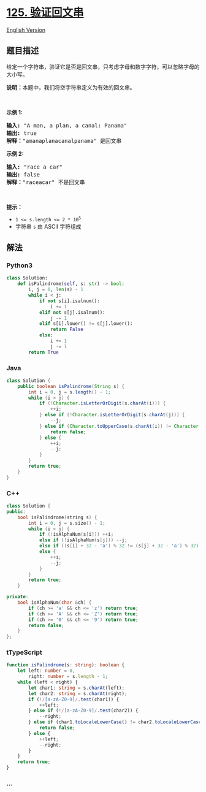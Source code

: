 # [125. 验证回文串](https://leetcode-cn.com/problems/valid-palindrome)

[English Version](/solution/0100-0199/0125.Valid%20Palindrome/README_EN.md)

## 题目描述

<!-- 这里写题目描述 -->

<p>给定一个字符串，验证它是否是回文串，只考虑字母和数字字符，可以忽略字母的大小写。</p>

<p><strong>说明：</strong>本题中，我们将空字符串定义为有效的回文串。</p>

<p> </p>

<p><strong>示例 1:</strong></p>

<pre>
<strong>输入:</strong> "A man, a plan, a canal: Panama"
<strong>输出:</strong> true
<strong>解释：</strong>"amanaplanacanalpanama" 是回文串
</pre>

<p><strong>示例 2:</strong></p>

<pre>
<strong>输入:</strong> "race a car"
<strong>输出:</strong> false
<strong>解释：</strong>"raceacar" 不是回文串
</pre>

<p> </p>

<p><strong>提示：</strong></p>

<ul>
	<li><code>1 <= s.length <= 2 * 10<sup>5</sup></code></li>
	<li>字符串 <code>s</code> 由 ASCII 字符组成</li>
</ul>

## 解法

<!-- 这里可写通用的实现逻辑 -->

<!-- tabs:start -->

### **Python3**

<!-- 这里可写当前语言的特殊实现逻辑 -->

```python
class Solution:
    def isPalindrome(self, s: str) -> bool:
        i, j = 0, len(s) - 1
        while i < j:
            if not s[i].isalnum():
                i += 1
            elif not s[j].isalnum():
                j -= 1
            elif s[i].lower() != s[j].lower():
                return False
            else:
                i += 1
                j -= 1
        return True
```

### **Java**

<!-- 这里可写当前语言的特殊实现逻辑 -->

```java
class Solution {
    public boolean isPalindrome(String s) {
        int i = 0, j = s.length() - 1;
        while (i < j) {
            if (!Character.isLetterOrDigit(s.charAt(i))) {
                ++i;
            } else if (!Character.isLetterOrDigit(s.charAt(j))) {
                --j;
            } else if (Character.toUpperCase(s.charAt(i)) != Character.toUpperCase(s.charAt(j))) {
                return false;
            } else {
                ++i;
                --j;
            }
        }
        return true;
    }
}
```

### **C++**

```cpp
class Solution {
public:
    bool isPalindrome(string s) {
        int i = 0, j = s.size() - 1;
        while (i < j) {
            if (!isAlphaNum(s[i])) ++i;
            else if (!isAlphaNum(s[j])) --j;
            else if ((s[i] + 32 - 'a') % 32 != (s[j] + 32 - 'a') % 32) return false;
            else {
                ++i;
                --j;
            }
        }
        return true;
    }

private:
    bool isAlphaNum(char &ch) {
        if (ch >= 'a' && ch <= 'z') return true;
        if (ch >= 'A' && ch <= 'Z') return true;
        if (ch >= '0' && ch <= '9') return true;
        return false;
    }
};
```

### **tTypeScript**

```ts
function isPalindrome(s: string): boolean {
    let left: number = 0,
        right: number = s.length - 1;
    while (left < right) {
        let char1: string = s.charAt(left);
        let char2: string = s.charAt(right);
        if (!/[a-zA-Z0-9]/.test(char1)) {
            ++left;
        } else if (!/[a-zA-Z0-9]/.test(char2)) {
            --right;
        } else if (char1.toLocaleLowerCase() != char2.toLocaleLowerCase()) {
            return false;
        } else {
            ++left;
            --right;
        }
    }
    return true;
}
```

### **...**

```

```

<!-- tabs:end -->
